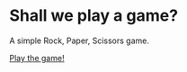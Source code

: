 # Shall we play a game? 

A simple Rock, Paper, Scissors game.

[Play the game!](https://futurepraxis.github.io/codecademy/rockPaperScissorsGame/)